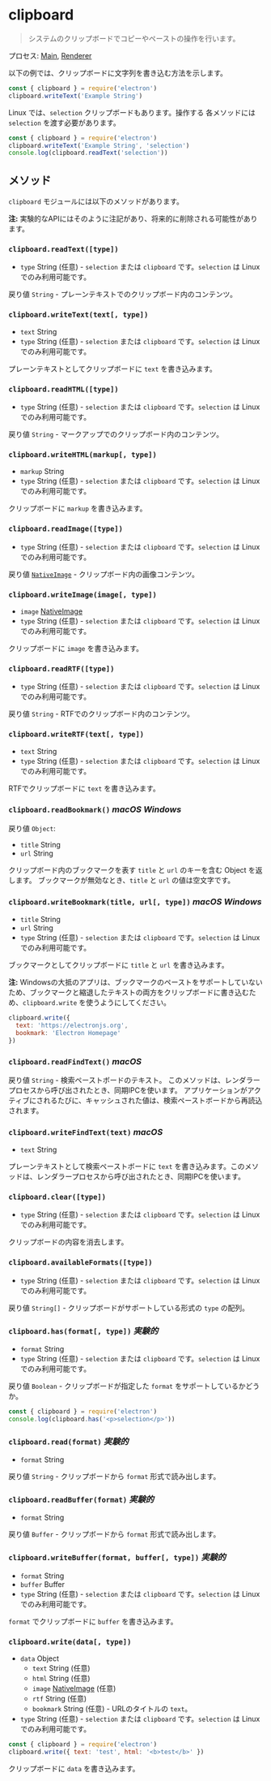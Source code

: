 # clipboard 

> システムのクリップボードでコピーやペーストの操作を行います。

プロセス: [Main](../glossary.md#main-process), [Renderer](../glossary.md#renderer-process)

以下の例では、クリップボードに文字列を書き込む方法を示します。

```javascript
const { clipboard } = require('electron')
clipboard.writeText('Example String')
```

Linux では、`selection` クリップボードもあります。操作する 各メソッドには `selection` を渡す必要があります。

```javascript
const { clipboard } = require('electron')
clipboard.writeText('Example String', 'selection')
console.log(clipboard.readText('selection'))
```

## メソッド

`clipboard` モジュールには以下のメソッドがあります。

**注:** 実験的なAPIにはそのように注記があり、将来的に削除される可能性があります。

### `clipboard.readText([type])`

* `type` String (任意) - `selection` または `clipboard` です。`selection` は Linux でのみ利用可能です。

戻り値 `String` - プレーンテキストでのクリップボード内のコンテンツ。

### `clipboard.writeText(text[, type])`

* `text` String
* `type` String (任意) - `selection` または `clipboard` です。`selection` は Linux でのみ利用可能です。

プレーンテキストとしてクリップボードに `text` を書き込みます。

### `clipboard.readHTML([type])`

* `type` String (任意) - `selection` または `clipboard` です。`selection` は Linux でのみ利用可能です。

戻り値 `String` - マークアップでのクリップボード内のコンテンツ。

### `clipboard.writeHTML(markup[, type])`

* `markup` String
* `type` String (任意) - `selection` または `clipboard` です。`selection` は Linux でのみ利用可能です。

クリップボードに `markup` を書き込みます。

### `clipboard.readImage([type])`

* `type` String (任意) - `selection` または `clipboard` です。`selection` は Linux でのみ利用可能です。

戻り値 [`NativeImage`](native-image.md) - クリップボード内の画像コンテンツ。

### `clipboard.writeImage(image[, type])`

* `image` [NativeImage](native-image.md)
* `type` String (任意) - `selection` または `clipboard` です。`selection` は Linux でのみ利用可能です。

クリップボードに `image` を書き込みます。

### `clipboard.readRTF([type])`

* `type` String (任意) - `selection` または `clipboard` です。`selection` は Linux でのみ利用可能です。

戻り値 `String` - RTFでのクリップボード内のコンテンツ。

### `clipboard.writeRTF(text[, type])`

* `text` String
* `type` String (任意) - `selection` または `clipboard` です。`selection` は Linux でのみ利用可能です。

RTFでクリップボードに `text` を書き込みます。

### `clipboard.readBookmark()` *macOS* *Windows*

戻り値 `Object`:

* `title` String
* `url` String

クリップボード内のブックマークを表す `title` と `url` のキーを含む Object を返します。 ブックマークが無効なとき、`title` と `url` の値は空文字です。

### `clipboard.writeBookmark(title, url[, type])` *macOS* *Windows*

* `title` String
* `url` String
* `type` String (任意) - `selection` または `clipboard` です。`selection` は Linux でのみ利用可能です。

ブックマークとしてクリップボードに `title` と `url` を書き込みます。

**注:** Windowsの大抵のアプリは、ブックマークのペーストをサポートしていないため、ブックマークと縮退したテキストの両方をクリップボードに書き込むため、`clipboard.write` を使うようにしてください。

```js
clipboard.write({
  text: 'https://electronjs.org',
  bookmark: 'Electron Homepage'
})
```

### `clipboard.readFindText()` *macOS*

戻り値 `String` - 検索ペーストボードのテキスト。 このメソッドは、レンダラープロセスから呼び出されたとき、同期IPCを使います。 アプリケーションがアクティブにされるたびに、キャッシュされた値は、検索ペーストボードから再読込されます。

### `clipboard.writeFindText(text)` *macOS*

* `text` String

プレーンテキストとして検索ペーストボードに `text` を書き込みます。このメソッドは、レンダラープロセスから呼び出されたとき、同期IPCを使います。

### `clipboard.clear([type])`

* `type` String (任意) - `selection` または `clipboard` です。`selection` は Linux でのみ利用可能です。

クリップボードの内容を消去します。

### `clipboard.availableFormats([type])`

* `type` String (任意) - `selection` または `clipboard` です。`selection` は Linux でのみ利用可能です。

戻り値 `String[]` - クリップボードがサポートしている形式の `type` の配列。

### `clipboard.has(format[, type])` *実験的*

* `format` String
* `type` String (任意) - `selection` または `clipboard` です。`selection` は Linux でのみ利用可能です。

戻り値 `Boolean` - クリップボードが指定した `format` をサポートしているかどうか。

```javascript
const { clipboard } = require('electron')
console.log(clipboard.has('<p>selection</p>'))
```

### `clipboard.read(format)` *実験的*

* `format` String

戻り値 `String` - クリップボードから `format` 形式で読み出します。

### `clipboard.readBuffer(format)` *実験的*

* `format` String

戻り値 `Buffer` - クリップボードから `format` 形式で読み出します。

### `clipboard.writeBuffer(format, buffer[, type])` *実験的*

* `format` String
* `buffer` Buffer
* `type` String (任意) - `selection` または `clipboard` です。`selection` は Linux でのみ利用可能です。

`format` でクリップボードに `buffer` を書き込みます。

### `clipboard.write(data[, type])`

* `data` Object 
  * `text` String (任意)
  * `html` String (任意)
  * `image` [NativeImage](native-image.md) (任意)
  * `rtf` String (任意)
  * `bookmark` String (任意) - URLのタイトルの `text`。
* `type` String (任意) - `selection` または `clipboard` です。`selection` は Linux でのみ利用可能です。

```javascript
const { clipboard } = require('electron')
clipboard.write({ text: 'test', html: '<b>test</b>' })
```

クリップボードに `data` を書き込みます。